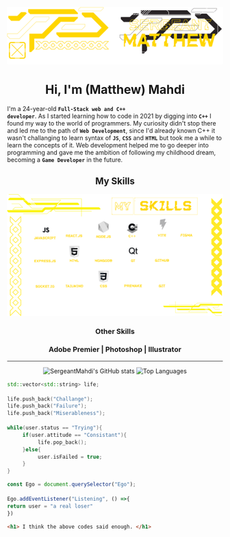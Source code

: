 ![Me](BannerMatthew.png)
<h1 align="center">
   Hi, I'm (Matthew) Mahdi
</h1>

I'm a 24-year-old **<code>Full-Stack web and C++ developer</code>**. As I started learning how to code in 2021 by digging into **<code>C++</code>** I found my way to the world of programmers. My curiosity didn't stop there and led me to the path of **<code>Web Development</code>**, since I'd already known C++ it wasn't challanging to learn syntax of **<code>JS</code>**, **<code>CSS</code>** and **<code>HTML</code>**  but took me a while to learn the concepts of it.
Web development helped me to go deeper into programming and gave me the ambition of following my childhood dream, becoming a **<code>Game Developer</code>** in the future.

<h2 align="center" >My Skills</h2>
<img src="Skills3.png" alter="Skills"> 

<h3 align="center"> Other Skills </h3>

<h3 align="center"> Adobe Premier | Photoshop | Illustrator </h3>

---
<div align="center">
 
![SergeantMahdi's GitHub stats](https://github-readme-stats.vercel.app/api?username=SergeantMahdi&show_icons=true&bg_color=00000000&icon_color=ffd600&text_color=ffd600&title_color=ffd600&hide_border=true&rank_icon=github) ![Top Languages](https://github-readme-stats.vercel.app/api/top-langs/?username=SergeantMahdi&hide=ejs&_progress=true&hide_progress=true&bg_color=00000000&icon_color=ffd600&text_color=ffd600&title_color=ffd600&hide_border=true)

</div>

```cpp
std::vector<std::string> life;

life.push_back("Challange");
life.push_back("Failure");
life.push_back("Miserableness");

while(user.status == "Trying"){
     if(user.attitude == "Consistant"){
          life.pop_back();
     }else{
          user.isFailed = true;
     }
}
```
```js
const Ego = document.querySelector("Ego");

Ego.addEventListener("Listening", () =>{
return user = "a real loser"
})

```
```html
<h1> I think the above codes said enough. </h1>
```
